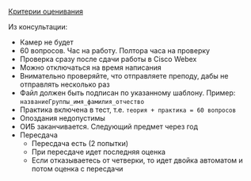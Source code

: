 [Критерии оценивания](/oib/instructions/#_2)

Из консультации:

- Камер не будет
- 60 вопросов. Час на работу. Полтора часа на проверку
- Проверка сразу после сдачи работы в Cisco Webex
- Можно отключаться на время написания
- Внимательно проверяйте, что отправляете преподу, дабы не отправлять несколько раз
- Файл должен быть подписан по указанному шаблону. Пример: `названиеГруппы_имя_фамилия_отчество`
- Практика включена в тест, т.е. `теория + практика = 60 вопросов`
- Опоздания недопустимы
- ОИБ заканчивается. Следующий предмет через год
- Пересдача
    - Пересдача есть (2 попытки)
    - При пересдаче идет последняя оценка
    - Если отказываетесь от четверки, то идет двойка автоматом и потом оценка с пересдачи

